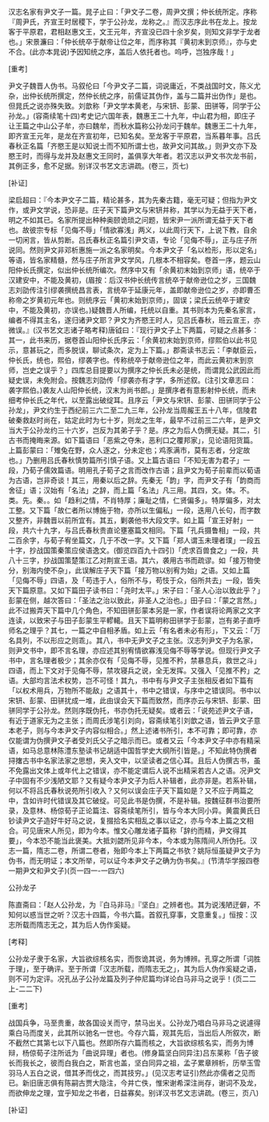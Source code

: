 <!-- { "loadSidebar": true } -->
汉志名家有尹文子一篇。晁子止曰：「尹文子二卷，周尹文撰；仲长统所定。序称『周尹氏，齐宣王时居稷下，学于公孙龙，龙称之。』而汉志序此书在龙上。按龙客于平原君，君相赵惠文王，文王元年，齐宣没已四十余岁矣，则知文非学于龙者也。」宋景濂曰：「仲长统卒于献帝让位之年，而序称其『黄初末到京师』，亦与史不合。(此亦本晁说)予因知统之序，盖后人依托者也。呜呼，岂独序哉！」

[重考]

尹文子魏晋人伪书。马叙伦曰「今尹文子二篇，词说庸近，不类战国时文，陈义尤杂，出仲长统所撰定，然仲长统之序，前儒证其伪作，盖与二篇并出伪作」是也。但晁氏之说亦殊失致。刘歆称「尹文学本黄老，与宋钘、彭蒙、田骈等，同学于公孙龙。」(容斋续笔十四)考史记六国年表，魏惠王二十九年，中山君为相，即庄子让王篇之中山公子牟，亦曰魏牟，而秋水篇称公孙龙问于魏牟。魏惠王二十九年，即齐宣王元年，是龙在齐宣初年，已知名矣。至龙客于平原君，当系暮年事。吕氏春秋正名篇「齐愍王是以知说士而不知所谓士也，故尹文问其故。」则尹文亦下及愍王时，而得与龙并及赵惠文王同时，盖俱享大年者。若汉志以尹文书次龙书前，其例正多，愈不足据。别详汉书艺文志讲疏。(卷三，页七)

[补证]

梁启超曰：『今本尹文子二篇，精论甚多，其为先秦古籍，毫无可疑；但指为尹文作，或尹文学说，恐非是。庄子天下篇尹文与宋钘并称，其学以为无益于天下者，明之不如其已。名家所提出种种奥颐诡琐之问题，皆宋尹一派所谓无益于天下者也。故彼宗专标「见侮不辱」「情欲寡浅」两义，以此周行天下，上说下教，自余一切闲言，皆从剪断。吕氏春秋正名篇引尹文语，专论「见侮不辱」，正与庄子所说同。然则尹文非邓析惠施一派之名家明矣。今本尹文子「名以检形，形以定名」等语，皆名家精髓，然与庄子所言尹文学风，几根本不相容矣。卷首一序，题云山阳仲长氏撰定，似出仲长统所编次。然序中又有「余黄初末始到京师」语，统卒于汉建安中，不能及黄初，(眉按：后汉书仲长统传言统卒于献帝逊位之岁，三国魏志刘劭传注引缪袭撰统昌言表，言统卒于延康元年，盖即献帝逊位之岁，亦即曹丕称帝之岁黄初元年也。则统序云「黄初末始到京师」，固误；梁氏云统卒于建安中，不能及黄初，亦误也。)疑魏晋人所编，托统以自重。其书则本为先秦名家言，编者不得其主名，遂归诸尹文耶？尹文为齐愍王时人，见吕氏春秋，班云宣王，亦微误。』(汉书艺文志诸子略考释)唐钺曰：『现行尹文子上下两篇，可疑之点甚多：其一，此书来历，据卷首山阳仲长氏序云：「余黄初末始到京师，缪熙伯以此书见示，意甚玩之，而多脱误，聊试条次，定为上下篇。」郡斋读书志云：「李献臣云，仲长氏，统也，熙伯，缪袭字也。传称统卒于献帝逊位之年，而此云黄初末到京师，岂史之误乎？」四库总目提要以为撰序之仲长氏未必是统，而谓晁公武因此而疑史误，未免附会。按魏志刘劭传「缪袭亦有才学，多所述叙。(注引文章志曰：袭字熙伯。)袭友人山阳仲长统，汉末为尚书郎。」是撰序者有意影射仲长统，而未细考仲长氏之年代，以至露出破绽耳。且序云「尹文与宋钘、彭蒙、田骈同学于公孙龙」，尹文约生于西纪前三六二至二九三年，公孙龙当周赧王五十八年，信陵君破秦救赵时尚在，姑定此时为七十岁，则龙之生年，最早不过前三二六年，是尹文当大于公孙龙约三十六岁，岂反为其弟子乎？是。序之为后人伪撰无疑。其二，引古书而掩晦来源。如下篇语曰「恶紫之夺朱，恶利口之覆邦家」，见论语阳货篇。上篇彭蒙曰：「雉兔在野，众人逐之，分未定也；鸡豕满市，莫有志者，分定故也。」乃删用吕氏春秋慎势篇所引慎子语。又上篇古语曰「不知无害为君子」一段，乃荀子儒效篇语。明用孔子荀子之言而改作古语；且尹文为荀子前辈而以荀语为古语，岂非奇谈！其三，用秦以后之辞。先秦无「韵」字，而尹文子有「韵商而舍征」语；汉始有「名法」之辞，而上篇「名法」凡三用。其四，文。体。不。类。先。秦。。如「趋利之情，不肖特厚；廉耻之情，仁贤偏多」。特厚偏多，对太工整。又下篇「故仁者所以博施于物，亦所以生偏私」一段，迭用八长句，而字数又整齐，非魏晋以前所宜有。其五，剿袭他书大段文字。如上篇「宣王好射」一段，共六十九字，与吕氏春秋贵直论壅塞篇文相同。下篇「孔兵摄鲁相」一段，共二百余字，与荀子宥坐篇文，几于不改一字。又下篇「郑人谓玉未理者璞」一段五十字，抄战国策秦策应侯语逸文。(御览四百九十四引)「虎求百兽食之」一段，共八十三字，抄战国策楚策江乙对荆宣王语。其六，袭用古书而疏谬。如「接万物使分，别海内使不杂」，此误解庄子天下篇「接万物以别宥为始」之语。又如上篇「见侮不辱」四语，及「苟违于人，俗所不与，苟忮于众，俗所共去」一段，皆失天下篇原意。又如下篇田子读书曰：「尧时太平。」宋子曰：「圣人心治以致此乎？」彭蒙在侧，越次答曰：「圣法之治以致此，非圣人之治也。」田子曰：「蒙之言然。」此不过搬弄天下篇中几个角色，不知田骈彭蒙本另是一家，作者误将论两家之文字连读，以致宋子与田子彭蒙生平轇轕。且天下篇明称田骈学于彭蒙，岂有弟子直呼师名之理乎？其七，一篇之中自相矛盾。如上云「有名者未必有形」，下又云：「万名具列，不以形应之则乖」。其八，书中无尹文子之主张。汉志列尹文子为名家，则尹文书中，即不言名理，亦应述其别宥情欲寡浅见侮不辱等学说。但现行尹文子书中，言名理者极少；其余亦仅有「见侮不辱，见推不矜，禁暴息兵，救世之斗」四语，而上下文对于见侮不辱，禁攻寝兵之说，全无发挥。又强入「见推不矜」之语。大部均言法术权势，岂不可怪！其九，书中有与尹文子主张相反者如下篇有「以权术用兵，万物所不能敌」之语其十，书中之错误，与序中之错误同。书中以宋钘、彭蒙、田骈扰成一堆，此由误会天下篇而致然，而序亦云与宋钘、彭蒙、田骈同学于公孙龙。然则序既伪托，书亦伪托无疑矣。或者云：「说苑述尹文子语，有近于道家无为之主张；而周氏涉笔引刘向，容斋续笔引刘歆之语，皆云尹文子意本老子，则与今本尹文子内容似相合。」然上述诸书所引，本不可靠；即可靠，亦仅能谓为伪撰尹文子者受刘氏父子之暗示而已。或者又云「今本尹文子中亦有精采语，如马总意林陈澧东塾读书记胡适中国哲学史大纲所引皆是。」不知此特伪撰者挦撦古书中名家法家之思想，夹入文中，以坚读者之信心耳。且后人伪撰古书，虽不免露出文体上或年代上之错误，亦不能定谓后人说不出精采若古人之语。况尹文子中固有不少浅陋文耶？又有疑今本尹文子为后人补辑者，此亦非是。若系补辑，何以不将吕氏春秋说苑所引收入？又何以误会庄子天下篇如是？又不应于两篇之中，含如许时代错误及其它破绽。可见此书是伪撰，不是补辑。按魏征群书治要所录，及意林、杨倞荀子正论篇注、容斋续笔所引，皆与今本大同小异。黄震黄氏日钞读尹文子造好牛好马之说，复掇拾名实相乱之事以证之，亦与今本上篇之文相合。可见唐宋人所见，即为今本。惟文心雕龙诸子篇称「辞约而精，尹文得其要」，今本恐不能当此褒美。大抵刘勰所见非今本，今本或为陈隋间人所伪托。汉志一篇，隋志二卷，所谓二卷者，殆即今本上下两篇之书欤？姚际恒虽疑尹文子为伪书，而无明证；本文所举，可以证今本尹文子之确为伪书矣。』(节清华学报四卷一期尹文和尹文子)(页一四一-一四六)

公孙龙子

陈直斋曰：「赵人公孙龙，为『白马非马』『坚白』之辨者也。其为说浅陋迂僻，不知何以惑当世之听？汉志十四篇，今书六篇。首叙孔穿事，文意重复。」恒按：汉志所载而隋志无之，其为后人伪作奚疑。

[考释]

公孙龙子隶于名家，大旨欲综核名实，而恢诡其说，务为博辨。孔穿之所谓「词胜于理」，至于确评。至于所谓「汉志所载，而隋志无之」，其为后人伪作奚疑之语，则不可为定评。况孔丛子公孙龙篇及列子仲尼篇均详论白马非马之说乎！(页二二上-二二下)

[重考]

战国兵争，马至贵重，故各国设关而守，禁马出关。公孙龙乃唱白马非马之说遽得乘白马而度关，此其所以驰名一世也。今存六篇，观其先后，当出后人所叙次，断不截然亡其第七以下八篇也。然即所存六篇而核之，大旨欲综核名实，而务为博辩，杨倞荀子注所诋为「曲说异理」者也。(修身篇坚白同异注)吕东莱称「告子彼长而我长之，彼而白我白之，斯言也盖，坚白同异之祖，孟子累章辨析，历举玉雪羽马人五白之说，借其矛而伐之，而其技穷。」(见汉志考证引)然此亦儒者之见而已。新旧唐志俱有陈嗣古贾大隐注，今并亡佚，惟宋谢希深注尚存，谢词不及龙，而欲伸龙之理，宜乎知龙之书者，日益寡矣。别详汉书艺文志讲疏。(卷三，页八)

[补证]

